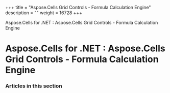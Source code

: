 +++
title = "Aspose.Cells Grid Controls - Formula Calculation Engine" 
description = "" 
weight = 16728 
+++

Aspose.Cells for .NET : Aspose.Cells Grid Controls - Formula Calculation Engine  

# Aspose.Cells for .NET : Aspose.Cells Grid Controls - Formula Calculation Engine


### Articles in this section

           

